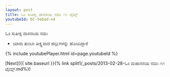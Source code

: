 ```yaml
---
layout: post
title: ಓಂ ಸುತೀಶ್ನ ದಾಸನಾಯ ನಮಃ ೧೧ ಟೈಮ್ಸ್
youtubeId: 6C-Vebad-n4
---
```

 
 
 ಓಂ ಸುತೀಶ್ನ ದಾಸನಾಯ ನಮಃ  
 
 -  ಯಾರು ತುಂಬಾ ತೀಕ್ಷ್ಣವಾದ ಹಲ್ಲುಗಳನ್ನು ಹೊಂದಿದ್ದಾರೆ 
 
  
 
  
 
 
 
 
 
 


{% include youtubePlayer.html id=page.youtubeId %}
 
[Next]({{ site.baseurl }}{% link  split1/_posts/2013-02-28-ಓಂ ಮಹಾನನಯ ನಮಃ ೧೧ ಟೈಮ್ಸ್.md%})
 
